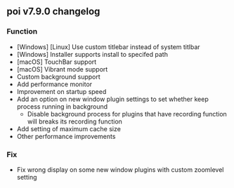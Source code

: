## poi v7.9.0 changelog
### Function
- [Windows] [Linux] Use custom titlebar instead of system titlbar
- [Windows] Installer supports install to specifed path
- [macOS] TouchBar support
- [macOS] Vibrant mode support
- Custom background support
- Add performance monitor
- Improvement on startup speed
- Add an option on new window plugin settings to set whether keep process running in background
  - Disable background process for plugins that have recording function will breaks its recording function
- Add setting of maximum cache size
- Other performance improvements

### Fix
- Fix wrong display on some new window plugins with custom zoomlevel setting

